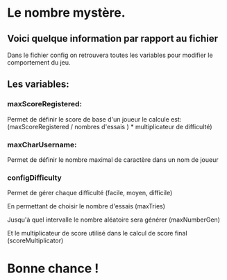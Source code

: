 # Le nombre mystère.

## Voici quelque information par rapport au fichier

Dans le fichier config on retrouvera toutes les variables pour modifier le comportement du jeu.

## Les variables:

### maxScoreRegistered:

Permet de définir le score de base d'un joueur 
le calcule est:
(maxScoreRegistered / nombres d'essais ) * multiplicateur de difficulté)

### maxCharUsername:

Permet de définir le nombre maximal de caractère dans un nom de joueur


### configDifficulty

Permet de gérer chaque difficulté (facile, moyen, difficile) 

En permettant de choisir le nombre d'essais (maxTries) 

Jusqu'à quel intervalle le nombre aléatoire sera générer (maxNumberGen)

Et le multiplicateur de score utilisé dans le calcul de score final (scoreMultiplicator)

# Bonne chance !